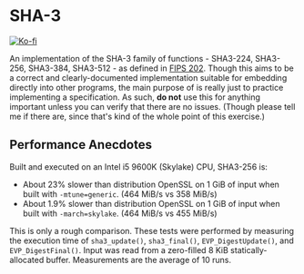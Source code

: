# SHA-3

[![Ko-fi](https://ko-fi.com/img/githubbutton_sm.svg)](https://ko-fi.com/E1E65IUF4)

An implementation of the SHA-3 family of functions - SHA3-224, SHA3-256,
SHA3-384, SHA3-512 - as defined in [FIPS 202][url-fips202]. Though this aims to
be a correct and clearly-documented implementation suitable for embedding
directly into other programs, the main purpose of is really just to practice
implementing a specification. As such, **do not** use this for anything
important unless you can verify that there are no issues. (Though please tell
me if there are, since that's kind of the whole point of this exercise.)

## Performance Anecdotes

Built and executed on an Intel i5 9600K (Skylake) CPU, SHA3-256 is:

* About 23% slower than distribution OpenSSL on 1 GiB of input when built with
  `-mtune=generic`. (464 MiB/s vs 358 MiB/s)
* About 1.9% slower than distribution OpenSSL on 1 GiB of input when built with
  `-march=skylake`. (464 MiB/s vs 455 MiB/s)

This is only a rough comparison. These tests were performed by measuring the
execution time of `sha3_update()`, `sha3_final()`, `EVP_DigestUpdate()`, and
`EVP_DigestFinal()`. Input was read from a zero-filled 8 KiB
statically-allocated buffer. Measurements are the average of 10 runs.

[url-fips202]: https://dx.doi.org/10.6028/NIST.FIPS.202
